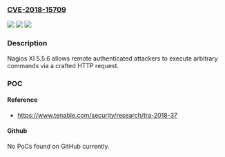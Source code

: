 ### [CVE-2018-15709](https://cve.mitre.org/cgi-bin/cvename.cgi?name=CVE-2018-15709)
![](https://img.shields.io/static/v1?label=Product&message=Nagios%20XI&color=blue)
![](https://img.shields.io/static/v1?label=Version&message=n%2Fa&color=blue)
![](https://img.shields.io/static/v1?label=Vulnerability&message=Command%20Injection&color=brighgreen)

### Description

Nagios XI 5.5.6 allows remote authenticated attackers to execute arbitrary commands via a crafted HTTP request.

### POC

#### Reference
- https://www.tenable.com/security/research/tra-2018-37

#### Github
No PoCs found on GitHub currently.

